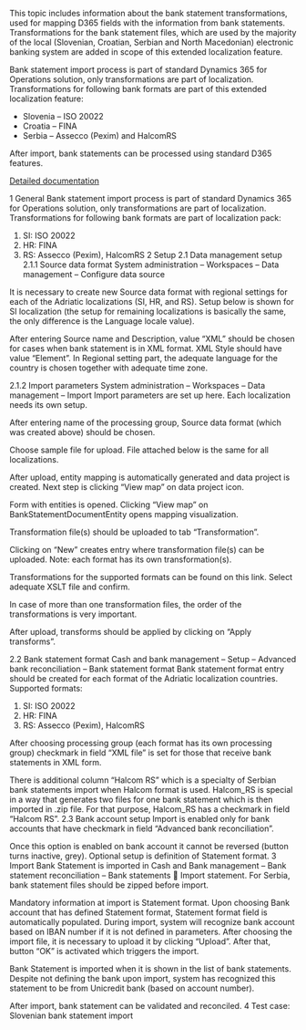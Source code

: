 This topic includes information about the bank statement transformations, used for mapping D365 fields with the information from bank statements. Transformations for the bank statement files, which are used by the majority of the local (Slovenian, Croatian, Serbian and North Macedonian) electronic banking system are added in scope of this extended localization feature.

Bank statement import process is part of standard Dynamics 365 for Operations solution, only transformations are part of localization. Transformations for following bank formats are part of this extended localization feature:

-	Slovenia – ISO 20022
-	Croatia – FINA
-	Serbia – Assecco (Pexim) and HalcomRS

After import, bank statements can be processed using standard D365 features.

[Detailed documentation](https://adacta.sharepoint.com/:w:/r/sites/ERP-Product-Development/Shared%20Documents/D365FO%20Localization%20documentation/D365%20ext%20LOC_Bank%20Statement%20Import.docx?d=w85dc8c93d1ee4bef85b868ed853a3eee&csf=1&e=QYHl62)

1	General
Bank statement import process is part of standard Dynamics 365 for Operations solution, only transformations are part of localization. Transformations for following bank formats are part of localization pack: 
1.	SI: ISO 20022
2.	HR: FINA
3.	RS: Assecco (Pexim), HalcomRS
2	Setup
2.1	Data management setup
2.1.1	Source data format
System administration – Workspaces – Data management – Configure data source 
 
It is necessary to create new Source data format with regional settings for each of the Adriatic localizations (SI, HR, and RS). Setup below is shown for SI localization (the setup for remaining localizations is basically the same, the only difference is the Language locale value). 
 
After entering Source name and Description, value “XML” should be chosen for cases when bank statement is in XML format. XML Style should have value “Element”. In Regional setting part, the adequate language for the country is chosen together with adequate time zone.
 
2.1.2	Import parameters
System administration – Workspaces – Data management – Import 
Import parameters are set up here. Each localization needs its own setup.
 
After entering name of the processing group, Source data format (which was created above) should be chosen. 
 
Choose sample file for upload. File attached below is the same for all localizations.
 
 
After upload, entity mapping is automatically generated and data project is created. Next step is clicking “View map” on data project icon.
 
Form with entities is opened. Clicking “View map” on BankStatementDocumentEntity opens mapping visualization.
 
Transformation file(s) should be uploaded to tab “Transformation”.
 
Clicking on “New” creates entry where transformation file(s) can be uploaded. Note: each format has its own transformation(s).
 
Transformations for the supported formats can be found on this link. Select adequate XSLT file and confirm.
 
In case of more than one transformation files, the order of the transformations is very important.
 
After upload, transforms should be applied by clicking on “Apply transforms”. 
 
2.2	Bank statement format
Cash and bank management – Setup – Advanced bank reconciliation – Bank statement format
Bank statement format entry should be created for each format of the Adriatic localization countries. 
Supported formats: 
1.	SI: ISO 20022
2.	HR: FINA
3.	RS: Assecco (Pexim), HalcomRS
 
After choosing processing group (each format has its own processing group) checkmark in field “XML file” is set for those that receive bank statements in XML form. 
 
There is additional column “Halcom RS” which is a specialty of Serbian bank statements import when Halcom format is used. Halcom_RS is special in a way that generates two files for one bank statement which is then imported in .zip file. For that purpose, Halcom_RS has a checkmark in field “Halcom RS”.
2.3	Bank account setup
Import is enabled only for bank accounts that have checkmark in field “Advanced bank reconciliation”.
 
Once this option is enabled on bank account it cannot be reversed (button turns inactive, grey). Optional setup is definition of Statement format. 
3	Import
Bank Statement is imported in Cash and Bank management – Bank statement reconciliation – Bank statements  Import statement.
For Serbia, bank statement files should be zipped before import. 


 
Mandatory information at import is Statement format. Upon choosing Bank account that has defined Statement format, Statement format field is automatically populated. During import, system will recognize bank account based on IBAN number if it is not defined in parameters.
After choosing the import file, it is necessary to upload it by clicking “Upload”. After that, button “OK” is activated which triggers the import.
 
Bank Statement is imported when it is shown in the list of bank statements. Despite not defining the bank upon import, system has recognized this statement to be from Unicredit bank (based on account number).
 
After import, bank statement can be validated and reconciled. 
4	Test case: Slovenian bank statement import
 
